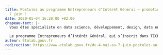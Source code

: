 ```yaml
---
title: Postulez au programme Entrepreneurs d’Intérêt Général – promotion 4  –  jusqu'au
  7 juin !
date: 2020-05-04 16:29:00 +02:00
chapeau-text: |-
  Vous êtes spécialiste en data science, développement, design, data engineering ou géomatique ? Rejoignez la quatrième promotion du programme Entrepreneurs d’Intérêt Général !

  Le programme Entrepreneurs d’Intérêt Général, qui s’inscrit dans TECH.GOUV, le programme d’accélération de la transformation numérique de l’Etat, lance un appel à candidatures pour permettre à des profils extérieurs à l’administration de contribuer à l’amélioration du service public à l’aide de leurs compétences numériques. Il vise à recruter une promotion de 41 entrepreneurs d’intérêt général (EIG) spécialistes du numérique qui intègreront l’administration en septembre 2020.
auteur: Etalab.gouv.fr
redirection: https://www.etalab.gouv.fr/du-4-mai-au-7-juin-postulez-au-programme-entrepreneurs-dinteret-general-promotion-4
---
```


